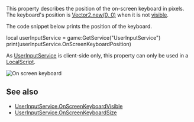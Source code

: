 This property describes the position of the on-screen keyboard in pixels. The keyboard's position is [Vector2.new(0, 0)](https://developer.roblox.com/en-us/api-reference/datatype/Vector2) when it is not [visible](https://developer.roblox.com/en-us/api-reference/property/UserInputService/OnScreenKeyboardVisible).

The code snippet below prints the position of the keyboard.

local userInputService = game:GetService("UserInputService")
print(userInputService.OnScreenKeyboardPosition)

As [UserInputService](https://developer.roblox.com/en-us/api-reference/class/UserInputService) is client-side only, this property can only be used in a [LocalScript](https://developer.roblox.com/en-us/api-reference/class/LocalScript).

![On screen keyboard](https://developer.roblox.com/assets/bltd883fb9830c26628/ClientKeyboard.png)

See also
--------

*   [UserInputService.OnScreenKeyboardVisible](https://developer.roblox.com/en-us/api-reference/property/UserInputService/OnScreenKeyboardVisible)
*   [UserInputService.OnScreenKeyboardSize](https://developer.roblox.com/en-us/api-reference/property/UserInputService/OnScreenKeyboardSize)